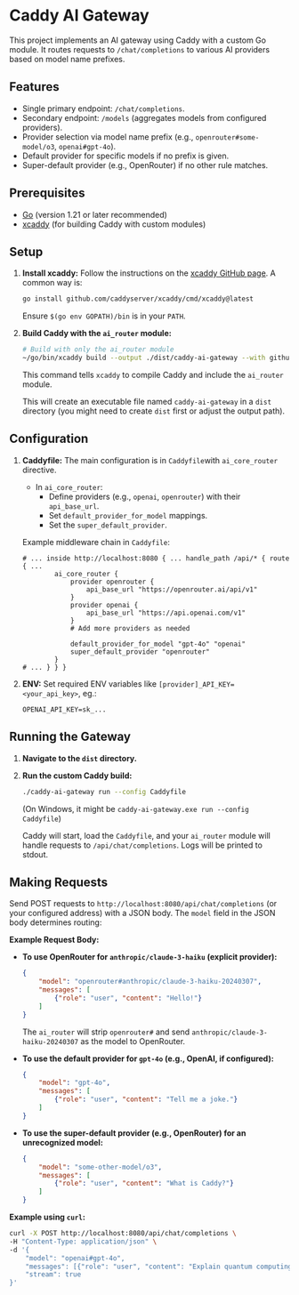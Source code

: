 # Caddy AI Gateway

This project implements an AI gateway using Caddy with a custom Go module. It routes requests to `/chat/completions` to various AI providers based on model name prefixes.

## Features

-   Single primary endpoint: `/chat/completions`.
-   Secondary endpoint: `/models` (aggregates models from configured providers).
-   Provider selection via model name prefix (e.g., `openrouter#some-model/o3`, `openai#gpt-4o`).
-   Default provider for specific models if no prefix is given.
-   Super-default provider (e.g., OpenRouter) if no other rule matches.

## Prerequisites

-   [Go](https://golang.org/dl/) (version 1.21 or later recommended)
-   [xcaddy](https://github.com/caddyserver/xcaddy) (for building Caddy with custom modules)

## Setup

1.  **Install xcaddy:**
    Follow the instructions on the [xcaddy GitHub page](https://github.com/caddyserver/xcaddy#installation).
    A common way is:
    ```bash
    go install github.com/caddyserver/xcaddy/cmd/xcaddy@latest
    ```
    Ensure `$(go env GOPATH)/bin` is in your `PATH`.

2.  **Build Caddy with the `ai_router` module:**
    
    ```bash
    # Build with only the ai_router module
    ~/go/bin/xcaddy build --output ./dist/caddy-ai-gateway --with github.com/neutrome-labs/caddy-ai-router
    ```
    This command tells `xcaddy` to compile Caddy and include the `ai_router` module.

    This will create an executable file named `caddy-ai-gateway` in a `dist` directory (you might need to create `dist` first or adjust the output path).

## Configuration

1.  **Caddyfile:**
    The main configuration is in `Caddyfile`with `ai_core_router` directive.
    -   In `ai_core_router`:
        -   Define providers (e.g., `openai`, `openrouter`) with their `api_base_url`.
        -   Set `default_provider_for_model` mappings.
        -   Set the `super_default_provider`.

    Example middleware chain in `Caddyfile`:
    ```caddyfile
    # ... inside http://localhost:8080 { ... handle_path /api/* { route { ...
            ai_core_router {
                provider openrouter {
                    api_base_url "https://openrouter.ai/api/v1"
                }
                provider openai {
                    api_base_url "https://api.openai.com/v1"
                }
                # Add more providers as needed

                default_provider_for_model "gpt-4o" "openai"
                super_default_provider "openrouter"
            }
    # ... } } }
    ```

2.  **ENV:**
    Set required ENV variables like `[provider]_API_KEY=<your_api_key>`, eg.:
    ```
    OPENAI_API_KEY=sk_...
    ```

## Running the Gateway

1.  **Navigate to the `dist` directory.**

2.  **Run the custom Caddy build:**
    ```bash
    ./caddy-ai-gateway run --config Caddyfile
    ```
    (On Windows, it might be `caddy-ai-gateway.exe run --config Caddyfile`)

    Caddy will start, load the `Caddyfile`, and your `ai_router` module will handle requests to `/api/chat/completions`. Logs will be printed to stdout.

## Making Requests

Send POST requests to `http://localhost:8080/api/chat/completions` (or your configured address) with a JSON body. The `model` field in the JSON body determines routing:

**Example Request Body:**

-   **To use OpenRouter for `anthropic/claude-3-haiku` (explicit provider):**
    ```json
    {
        "model": "openrouter#anthropic/claude-3-haiku-20240307",
        "messages": [
            {"role": "user", "content": "Hello!"}
        ]
    }
    ```
    The `ai_router` will strip `openrouter#` and send `anthropic/claude-3-haiku-20240307` as the model to OpenRouter.

-   **To use the default provider for `gpt-4o` (e.g., OpenAI, if configured):**
    ```json
    {
        "model": "gpt-4o",
        "messages": [
            {"role": "user", "content": "Tell me a joke."}
        ]
    }
    ```

-   **To use the super-default provider (e.g., OpenRouter) for an unrecognized model:**
    ```json
    {
        "model": "some-other-model/o3",
        "messages": [
            {"role": "user", "content": "What is Caddy?"}
        ]
    }
    ```

**Example using `curl`:**

```bash
curl -X POST http://localhost:8080/api/chat/completions \
-H "Content-Type: application/json" \
-d '{
    "model": "openai#gpt-4o",
    "messages": [{"role": "user", "content": "Explain quantum computing simply."}],
    "stream": true
}'
```
